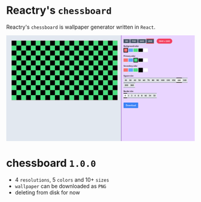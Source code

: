 
# Reactry's `chessboard`
Reactry's `chessboard` is wallpaper generator written in `React`.

<img src="https://raw.githubusercontent.com/reactry/chessboard/master/img/1.0.0.png">

chessboard `1.0.0`
====================
* 4 `resolutions`, 5 `colors` and 10+ `sizes`
* `wallpaper` can be downloaded as `PNG`
* deleting from disk for now


